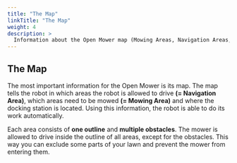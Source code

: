 ```yaml
---
title: "The Map"
linkTitle: "The Map"
weight: 4
description: >
  Information about the Open Mower map (Mowing Areas, Navigation Areas, Docking Point).
---
```


## The Map

The most important information for the Open Mower is its map. The map tells the robot in which areas the robot is allowed to drive **(= Navigation Area)**, which areas need to be mowed **(= Mowing Area)** and where the docking station is located. Using this information, the robot is able to do its work automatically.

Each area consists of **one outline** and **multiple obstacles**. The mower is allowed to drive inside the outline of all areas, except for the obstacles. This way you can exclude some parts of your lawn and prevent the mower from entering them.
